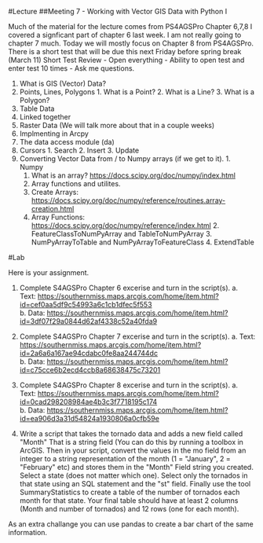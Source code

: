 #Lecture
##Meeting 7 - Working with Vector GIS Data with Python I

Much of the material for the lecture comes from PS4AGSPro Chapter 6,7,8 
I covered a signficant part of chapter 6 last week.  I am not really going to chapter 7 much.  Today we will mostly focus on Chapter 8 from PS4AGSPro.
There is a short test that will be due this next Friday before spring break (March 11)
Short Test Review - Open everything - Ability to open test and enter test 10 times - Ask me questions.


1.  What is GIS (Vector) Data? 
  1. Points, Lines, Polygons
    1. What is a Point?
    2. What is a Line?
    3. What is a Polygon?
  2. Table Data
  3. Linked together
  4. Raster Data (We will talk more about that in a couple weeks)
2. Implmenting in Arcpy
  1. The data access module (da)
  2. Cursors
    1. Search
    2. Insert
    3. Update
  3. Converting Vector Data from / to Numpy arrays (if we get to it).
    1. Numpy
      1. What is an array?  https://docs.scipy.org/doc/numpy/index.html
      2. Array functions and utilites.
        1. Create Arrays: https://docs.scipy.org/doc/numpy/reference/routines.array-creation.html
        2. Array Functions: https://docs.scipy.org/doc/numpy/reference/index.html
    2. FeatureClassToNumPyArray and TableToNumPyArray
    3. NumPyArrayToTable and NumPyArrayToFeatureClass
    4. ExtendTable

	
#Lab 

Here is your assignment.

1) Complete S4AGSPro Chapter 6 excerise and turn in the script(s).
 a. Text: https://southernmiss.maps.arcgis.com/home/item.html?id=cef0aa5df9c54993a6c1cb1dfec5f553  
 b. Data: https://southernmiss.maps.arcgis.com/home/item.html?id=3df07f29a0844d62af4338c52a40fda9
 
2) Complete S4AGSPro Chapter 7 excerise and turn in the script(s).
 a. Text: https://southernmiss.maps.arcgis.com/home/item.html?id=2a6a6a167ae94cdabc0fe8aa244744dc  
 b. Data: https://southernmiss.maps.arcgis.com/home/item.html?id=c75cce6b2ecd4ccb8a68638475c73201

3) Complete S4AGSPro Chapter 8 excerise and turn in the script(s).
 a. Text: https://southernmiss.maps.arcgis.com/home/item.html?id=0cad298208984ae4b3c3f7718195c174  
 b. Data: https://southernmiss.maps.arcgis.com/home/item.html?id=ea906d3a31d54824a1930806a0cfb59e 
 
4) Write a script that takes the tornado data and adds a new field called "Month" That is a string field (You can do this by running a toolbox in ArcGIS.  Then in your script, convert the values in the mo field from an integer to a string representation of the month (1 = "January", 2 = "February" etc) and stores them in the "Month" Field string you created.  Select a state (does not matter which one).  Select only the tornados in that state using an SQL statement and the "st" field.  Finally use the tool SummaryStatistics to create a table of the number of tornados each month for that state.  Your final table should have at least 2 columns (Month and number of tornados) and 12 rows (one for each month).

As an extra challange you can use pandas to create a bar chart of the same information.






  




      
      

